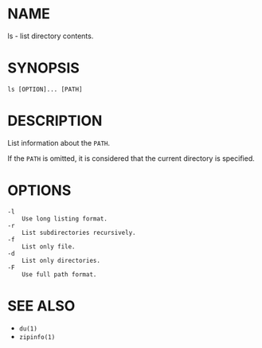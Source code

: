 # NAME
ls - list directory contents.

# SYNOPSIS

    ls [OPTION]... [PATH]

# DESCRIPTION
List information about the `PATH`.

If the `PATH` is omitted, it is considered that the current directory is specified.

# OPTIONS

    -l
        Use long listing format.
    -r
        List subdirectories recursively.
    -f
        List only file.
    -d
        List only directories.
    -F
        Use full path format.

# SEE ALSO
- `du(1)`
- `zipinfo(1)`
